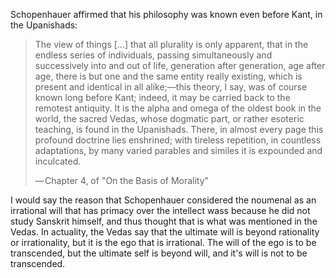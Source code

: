 Schopenhauer affirmed that his philosophy was known even before Kant, in the Upanishads:

> The view of things [...] that all plurality is only apparent, that in the endless series of individuals, passing simultaneously and successively into and out of life, generation after generation, age after age, there is but one and the same entity really existing, which is present and identical in all alike;—this theory, I say, was of course known long before Kant; indeed, it may be carried back to the remotest antiquity. It is the alpha and omega of the oldest book in the world, the sacred Vedas, whose dogmatic part, or rather esoteric teaching, is found in the Upanishads. There, in almost every page this profound doctrine lies enshrined; with tireless repetition, in countless adaptations, by many varied parables and similes it is expounded and inculcated.
> 
> — Chapter 4, of "On the Basis of Morality"

I would say the reason that Schopenhauer considered the noumenal as an irrational will that has primacy over the intellect wass because he did not study Sanskrit himself, and thus thought that is what was mentioned in the Vedas. In actuality, the Vedas say that the ultimate will is beyond rationality or irrationality, but it is the ego that is irrational. The will of the ego is to be transcended, but the ultimate self is beyond will, and it's will is not to be transcended.